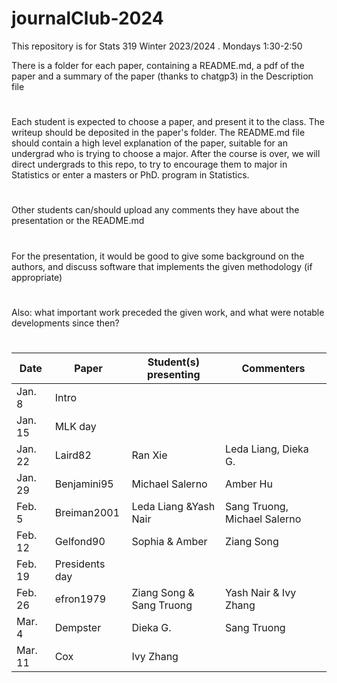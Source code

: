 # journalClub-2024


This repository is for Stats 319 Winter 2023/2024 . Mondays 1:30-2:50

There is a folder for each paper, containing a README.md, a pdf of the paper and a summary of the paper (thanks to chatgp3) in
the Description file
#
Each student is expected to choose a paper, and present it to the class. The writeup should be deposited in the paper's folder.
The README.md file should contain a high level explanation of the paper, suitable for an undergrad who is trying to choose a major.
After the course is over, we will direct undergrads to this repo, to try to encourage them to major in Statistics or enter a  masters or PhD. program in Statistics.

#
Other students can/should upload  any comments they have about the presentation or the README.md
#
For the presentation, it would be good to  give some background on the authors, and discuss software that implements the given methodology (if appropriate)
#
Also: what important work preceded the given work, and what were notable developments since then?
#

| Date | Paper   | Student(s) presenting |   Commenters  |   
|----| ---- |-------- |   ---------   |
|   Jan. 8   |  Intro      |            |     |
|   Jan. 15   |  MLK day      |            | |
|   Jan. 22   |Laird82|     Ran Xie       | Leda Liang, Dieka G. |
|   Jan. 29   | Benjamini95       |   Michael Salerno         | Amber Hu|
|   Feb. 5   | Breiman2001       | Leda Liang  &Yash Nair         | Sang Truong, Michael Salerno |
|   Feb. 12   |  Gelfond90      |     Sophia & Amber       | Ziang Song |
|   Feb. 19   |   Presidents day     |   |          |
|   Feb.  26   |  efron1979    |  Ziang Song & Sang Truong | Yash Nair & Ivy Zhang|
|   Mar. 4   |   Dempster     |     Dieka G.        | Sang Truong |
 |   Mar. 11   |    Cox    |    Ivy Zhang      | |


